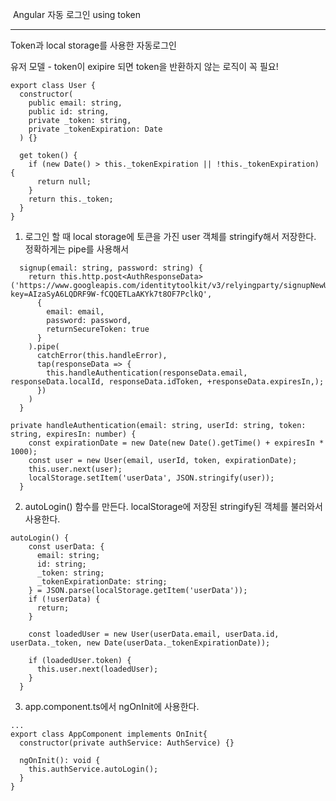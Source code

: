 ​														Angular 자동 로그인 using token

------

Token과 local storage를 사용한 자동로그인

유저 모델 - token이 exipire 되면 token을 반환하지 않는 로직이 꼭 필요!

```
export class User {
  constructor(
    public email: string,
    public id: string,
    private _token: string,
    private _tokenExpiration: Date
  ) {}

  get token() {
    if (new Date() > this._tokenExpiration || !this._tokenExpiration) {
      return null;
    }
    return this._token;
  }
}

```



1. 로그인 할 때 local storage에 토큰을 가진 user 객체를 stringify해서 저장한다. 정확하게는 pipe를 사용해서 

```
  signup(email: string, password: string) {
    return this.http.post<AuthResponseData>('https://www.googleapis.com/identitytoolkit/v3/relyingparty/signupNewUser?key=AIzaSyA6LQDRF9W-fCQQETLaAKYk7t8OF7PclkQ',
      {
        email: email,
        password: password,
        returnSecureToken: true
      }
    ).pipe(
      catchError(this.handleError),
      tap(responseData => {
        this.handleAuthentication(responseData.email, responseData.localId, responseData.idToken, +responseData.expiresIn,);
      })
    )
  }
```



```
private handleAuthentication(email: string, userId: string, token: string, expiresIn: number) {
    const expirationDate = new Date(new Date().getTime() + expiresIn * 1000);
    const user = new User(email, userId, token, expirationDate);
    this.user.next(user);
    localStorage.setItem('userData', JSON.stringify(user));
  }
```



2. autoLogin() 함수를 만든다. localStorage에 저장된 stringify된 객체를 불러와서 사용한다. 

```
autoLogin() {
    const userData: {
      email: string;
      id: string;
      _token: string;
      _tokenExpirationDate: string;
    } = JSON.parse(localStorage.getItem('userData'));
    if (!userData) {
      return;
    }

    const loadedUser = new User(userData.email, userData.id, userData._token, new Date(userData._tokenExpirationDate));

    if (loadedUser.token) {
      this.user.next(loadedUser);
    }
  }
```



3. app.component.ts에서 ngOnInit에 사용한다.

```
...
export class AppComponent implements OnInit{
  constructor(private authService: AuthService) {}

  ngOnInit(): void {
    this.authService.autoLogin();
  }
}
```

